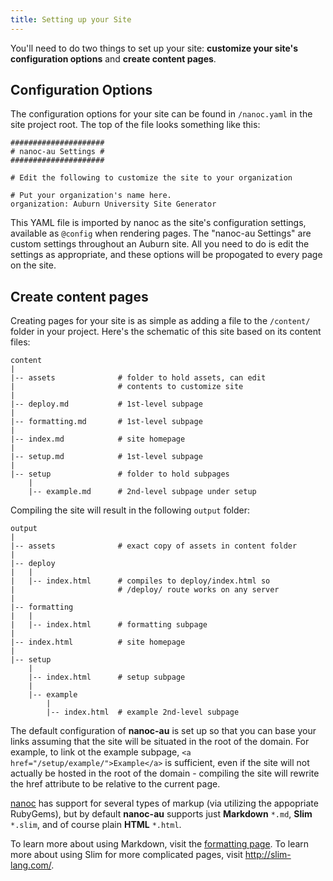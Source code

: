 ```yaml
---
title: Setting up your Site
---
```


You'll need to do two things to set up your site: **customize your site's configuration options** and **create content pages**.

## Configuration Options

The configuration options for your site can be found in `/nanoc.yaml` in the site project root. The top of the file looks something like this:

~~~
#####################
# nanoc-au Settings #
#####################

# Edit the following to customize the site to your organization

# Put your organization's name here.
organization: Auburn University Site Generator
~~~

This YAML file is imported by nanoc as the site's configuration settings, available as `@config` when rendering pages. The "nanoc-au Settings" are custom settings throughout an Auburn site. All you need to do is edit the settings as appropriate, and these options will be propogated to every page on the site.

## Create content pages

Creating pages for your site is as simple as adding a file to the `/content/` folder in your project. Here's the schematic of this site based on its content files:

~~~
content
|
|-- assets              # folder to hold assets, can edit 
|                       # contents to customize site
|
|-- deploy.md           # 1st-level subpage
|
|-- formatting.md       # 1st-level subpage
|
|-- index.md            # site homepage
|
|-- setup.md            # 1st-level subpage
|
|-- setup               # folder to hold subpages
    |
    |-- example.md      # 2nd-level subpage under setup
~~~

Compiling the site will result in the following `output` folder:

~~~
output
|
|-- assets              # exact copy of assets in content folder
|
|-- deploy
|   |
|   |-- index.html      # compiles to deploy/index.html so 
|                       # /deploy/ route works on any server
|
|-- formatting
|   |
|   |-- index.html      # formatting subpage
|
|-- index.html          # site homepage
|
|-- setup
    |
    |-- index.html      # setup subpage
    |
    |-- example
        |
        |-- index.html  # example 2nd-level subpage
~~~

The default configuration of **nanoc-au** is set up so that you can base your links assuming that the site will be situated in the root of the domain. For example, to link ot the example subpage, `<a href="/setup/example/">Example</a>` is sufficient, even if the site will not actually be hosted in the root of the domain - compiling the site will rewrite the href attribute to be relative to the current page.

[nanoc](http://nanoc.ws) has support for several types of markup (via utilizing the appopriate RubyGems), but by default **nanoc-au** supports just **Markdown** `*.md`, **Slim** `*.slim`, and of course plain **HTML** `*.html`.

To learn more about using Markdown, visit the [formatting page](/formatting/). To learn more about using Slim for more complicated pages, visit <http://slim-lang.com/>.



